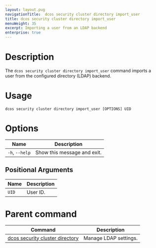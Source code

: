 ```yaml
---
layout: layout.pug
navigationTitle:  dcos security cluster directory import_user
title: dcos security cluster directory import_user
menuWeight: 35
excerpt: Importing a user from an LDAP backend
enterprise: true
---
```

# Description

The `dcos security cluster directory import_user` command imports a user from the configured directory (LDAP) backend.


# Usage

```
dcos security cluster directory import_user [OPTIONS] UID
```


# Options

| Name | Description |
|----------|---------|
| `-h`, `--help` |  Show this message and exit.|

## Positional Arguments

| Name | Description |
|--------|-------------------|
| `UID` | User ID. |

# Parent command

| Command | Description |
|---------|-------------|
| [dcos security cluster directory](/mesosphere/dcos/2.2/cli/command-reference/dcos-security/dcos-security-cluster/dcos-security-cluster-directory/) | Manage LDAP settings. |
